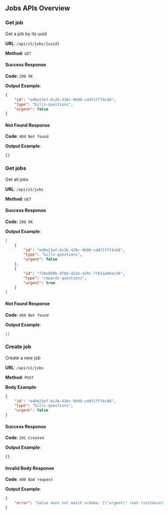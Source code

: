 ## Jobs APIs Overview

### Get job

Get a job by its uuid

**URL**: `/api/v1/jobs/{uuid}`

**Method**: `GET`

#### Success Response

**Code**: `200 OK`

**Output Example**:

```json
{
    "id": "ed0e23ef-6c2b-430c-9b90-cd4f1ff74c88",
    "type": "bills-questions",
    "urgent": false
}
```

#### Not Found Response

**Code**: `404 Not found`

**Output Example**:

```json
{}
```

### Get jobs

Get all jobs

**URL**: `/api/v1/jobs`

**Method**: `GET`

#### Success Response

**Code**: `200 OK`

**Output Example**:

```json
[
    {
        "id": "ed0e23ef-6c2b-430c-9b90-cd4f1ff74c88",
        "type": "bills-questions",
        "urgent": false
    },
    {
        "id": "f26e890b-df8e-422e-a39c-7762aa0bac36",
        "type": "rewards-questions",
        "urgent": true
    }
]
```

#### Not Found Response

**Code**: `404 Not found`

**Output Example**:

```json
[]
```

### Create job

Create a new job

**URL**: `/api/v1/jobs`

**Method**: `POST`

**Body Example**:
```json
{
    "id": "ed0e23ef-6c2b-430c-9b90-cd4f1ff74c88",
    "type": "bills-questions",
    "urgent": false
}
```

#### Success Response

**Code**: `201 Created`

**Output Example**:

```json
{}
```

#### Invalid Body Response

**Code**: `400 Bad request`

**Output Example**:

```json
{
    "error": "Value does not match schema: {\"urgent\" (not (instance? java.lang.Boolean 1))}"
}
```
